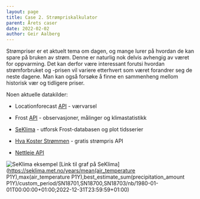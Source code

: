 ```yaml
---
layout: page
title: Case 2. Strømpriskalkulator
parent: Årets caser
date: 2022-02-02
author: Geir Aalberg
---
```


Strømpriser er et aktuelt tema om dagen, og mange lurer på hvordan de kan spare
på bruken av strøm. Denne er naturlig nok delvis avhengig av været for oppvarming.
Det kan derfor være interessant forutsi hvordan strømforbruket og -prisen vil variere
etterhvert som været forandrer seg de neste dagene. Man kan også forsøke å finne
en sammenheng mellom historisk vær og tidligere priser.

Noen aktuelle datakilder:

- Locationforecast [API](/general) - værvarsel
- Frost [API](/general) - observasjoner, målinger og klimastatistikk
- [SeKlima](http://seklima.met.no/) - utforsk Frost-databasen og plot tidsserier

- [Hva Koster Strømmen](https://www.hvakosterstrommen.no/strompris-api) - gratis strømpris API
- [Nettleie API](https://data.norge.no/dataservices/937a0466-3f12-3219-8552-18689cf8d606)

![SeKlima eksempel](/images/examples/seklima.png)
[Link til graf på SeKlima](https://seklima.met.no/years/mean(air_temperature P1Y),max(air_temperature P1Y),best_estimate_sum(precipitation_amount P1Y)/custom_period/SN18701,SN18700,SN18703/nb/1980-01-01T00:00:00+01:00;2022-12-31T23:59:59+01:00)
